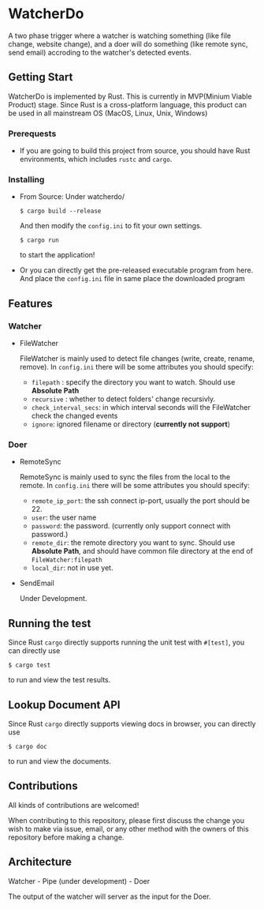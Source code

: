 # WatcherDo

A two phase trigger where a watcher is watching something (like file change, website change), and a doer will do something (like remote sync, send email) accroding to the watcher's detected events.

## Getting Start

WatcherDo is implemented by Rust. This is currently in MVP(Minium Viable Product) stage. Since Rust is a cross-platform language, this product can be used in all mainstream OS (MacOS, Linux, Unix, Windows)

### Prerequests

* If you are going to build this project from source, you should have Rust environments, which includes `rustc` and `cargo`.

### Installing

* From Source: Under watcherdo/
  ```
  $ cargo build --release
  ```
  And then modify the `config.ini` to fit your own settings.
  ```
  $ cargo run
  ```
  to start the application!

* Or you can directly get the pre-released executable program from here. And place the `config.ini` file in same place the downloaded program


## Features

### Watcher

* FileWatcher

  FileWatcher is mainly used to detect file changes (write, create, rename, remove). In `config.ini` there will be some attributes you should specify:

  * `filepath` : specify the directory you want to watch. Should use **Absolute Path**
  * `recursive` : whether to detect folders' change recursivly.
  * `check_interval_secs`: in which interval seconds will the FileWatcher check the changed events
  * `ignore`: ignored filename or directory (**currently not support**)

### Doer

* RemoteSync

  RemoteSync is mainly used to sync the files from the local to the remote. In `config.ini` there will be some attributes you should specify:

  * `remote_ip_port`: the ssh connect ip-port, usually the port should be 22.
  * `user`: the user name
  * `password`: the password. (currently only support connect with password.)
  * `remote_dir`: the remote directory you want to sync. Should use **Absolute Path**, and should have common file directory at the end of `FileWatcher:filepath`
  * `local_dir`: not in use yet.

* SendEmail

  Under Development.

## Running the test

Since Rust `cargo` directly supports running the unit test with `#[test]`, you can directly use
```
$ cargo test
```
to run and view the test results.

## Lookup Document API

Since Rust `cargo` directly supports viewing docs in browser, you can directly use
```
$ cargo doc
```
to run and view the documents.

## Contributions

All kinds of contributions are welcomed!

When contributing to this repository, please first discuss the change you wish to make via issue, email, or any other method with the owners of this repository before making a change.

## Architecture

Watcher - Pipe (under development) - Doer

The output of the watcher will server as the input for the Doer.

